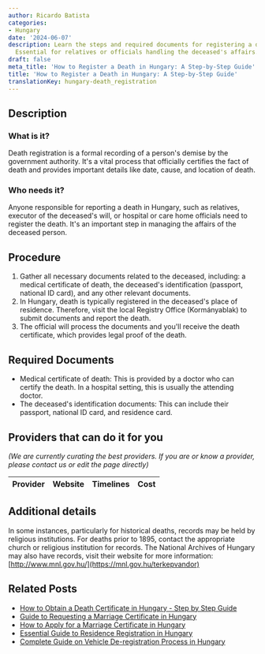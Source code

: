 ```yaml
---
author: Ricardo Batista
categories:
- Hungary
date: '2024-06-07'
description: Learn the steps and required documents for registering a death in Hungary.
  Essential for relatives or officials handling the deceased's affairs.
draft: false
meta_title: 'How to Register a Death in Hungary: A Step-by-Step Guide'
title: 'How to Register a Death in Hungary: A Step-by-Step Guide'
translationKey: hungary-death_registration
---
```


## Description
### What is it?
Death registration is a formal recording of a person's demise by the government authority. It's a vital process that officially certifies the fact of death and provides important details like date, cause, and location of death.

### Who needs it?
Anyone responsible for reporting a death in Hungary, such as relatives, executor of the deceased's will, or hospital or care home officials need to register the death. It's an important step in managing the affairs of the deceased person. 

## Procedure
1. Gather all necessary documents related to the deceased, including: a medical certificate of death, the deceased's identification (passport, national ID card), and any other relevant documents.
2. In Hungary, death is typically registered in the deceased's place of residence. Therefore, visit the local Registry Office (Kormányablak) to submit documents and report the death. 
3. The official will process the documents and you'll receive the death certificate, which provides legal proof of the death.

## Required Documents
- Medical certificate of death: This is provided by a doctor who can certify the death. In a hospital setting, this is usually the attending doctor. 
- The deceased's identification documents: This can include their passport, national ID card, and residence card.

## Providers that can do it for you

_(We are currently curating the best providers. If you are or know a provider, please contact us or edit the page directly)_

| Provider        |     Website     |     Timelines    |       Cost      |
| :-------------: | :-------------: |  :-------------: | :-------------: |

## Additional details
In some instances, particularly for historical deaths, records may be held by religious institutions. For deaths prior to 1895, contact the appropriate church or religious institution for records. The National Archives of Hungary may also have records, visit their website for more information: [http://www.mnl.gov.hu/](https://mnl.gov.hu/terkepvandor)
## Related Posts

- [How to Obtain a Death Certificate in Hungary - Step by Step Guide](https://tramitit.com/guides/hungary/request_for_death_certificates/)
- [Guide to Requesting a Marriage Certificate in Hungary](https://tramitit.com/guides/hungary/request_for_marriage_certificates/)
- [How to Apply for a Marriage Certificate in Hungary](https://tramitit.com/guides/hungary/marriage_certificate_application/)
- [Essential Guide to Residence Registration in Hungary](https://tramitit.com/guides/hungary/residence_registration/)
- [Complete Guide on Vehicle De-registration Process in Hungary](https://tramitit.com/guides/hungary/vehicle_de-registration/)